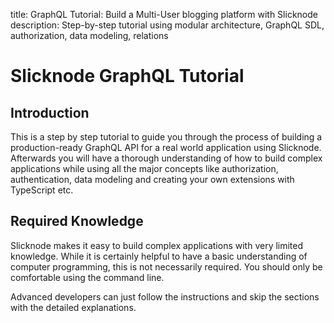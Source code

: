 title: GraphQL Tutorial: Build a Multi-User blogging platform with Slicknode 
description: Step-by-step tutorial using modular architecture, GraphQL SDL, authorization, data modeling, relations

# Slicknode GraphQL Tutorial

## Introduction

This is a step by step tutorial to guide you through the process of building a production-ready GraphQL API 
for a real world application using Slicknode. Afterwards you will have a thorough understanding of how 
to build complex applications while using all the major concepts like authorization, authentication, 
data modeling and creating your own extensions with TypeScript etc. 


## Required Knowledge

Slicknode makes it easy to build complex applications with very limited knowledge. While it is certainly helpful 
to have a basic understanding of computer programming, this is not necessarily required. You should only be 
comfortable using the command line. 

Advanced developers can just follow the instructions and skip the sections with the detailed explanations. 

